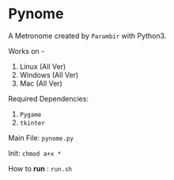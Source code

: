 # Pynome

A Metronome created by `Parambir` with Python3.

Works on -
1. Linux (All Ver)
2. Windows (All Ver)
3. Mac (All Ver)

Required Dependencies:

1. `Pygame`
2. `tkinter`

Main File: `pynome.py`

Init: `chmod a+x *`

How to **run** : `run.sh`
